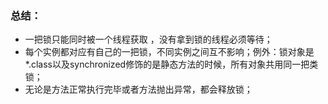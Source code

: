 ### 总结：
* 一把锁只能同时被一个线程获取 ，没有拿到锁的线程必须等待；
* 每个实例都对应有自己的一把锁，不同实例之间互不影响；例外：锁对象是*.class以及synchronized修饰的是静态方法的时候，所有对象共用同一把类锁；
* 无论是方法正常执行完毕或者方法抛出异常，都会释放锁；
